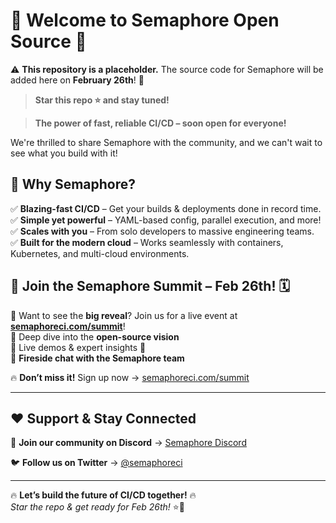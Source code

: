 # 🚀 Welcome to **Semaphore Open Source** 🎉  

⚠️ **This repository is a placeholder.** The source code for Semaphore will be added here on **February 26th**! 🚀  

> **Star this repo ⭐ and stay tuned!**

> **The power of fast, reliable CI/CD – soon open for everyone!**  

We're thrilled to share Semaphore with the community, and we can't wait to see what you build with it!  

## 🌟 Why Semaphore?  
✅ **Blazing-fast CI/CD** – Get your builds & deployments done in record time.  
✅ **Simple yet powerful** – YAML-based config, parallel execution, and more!  
✅ **Scales with you** – From solo developers to massive engineering teams.  
✅ **Built for the modern cloud** – Works seamlessly with containers, Kubernetes, and multi-cloud environments.  

## 📢 Join the **Semaphore Summit** – Feb 26th! 🗓️  

🚀 Want to see the **big reveal**? Join us for a live event at **[semaphoreci.com/summit](https://semaphoreci.com/summit)**!  
🔹 Deep dive into the **open-source vision**  
🔹 Live demos & expert insights 🎤  
🔹 **Fireside chat with the Semaphore team**  

🔥 **Don’t miss it!** Sign up now → [semaphoreci.com/summit](https://semaphoreci.com/summit)  

---

## ❤️ Support & Stay Connected  

💬 **Join our community on Discord** → [Semaphore Discord](https://discord.gg/9qds3kMN)

🐦 **Follow us on Twitter** → [@semaphoreci](https://twitter.com/semaphoreci)  

---

🔥 **Let’s build the future of CI/CD together!** 🔥  
_Star the repo & get ready for Feb 26th!_ ⭐🚀  
